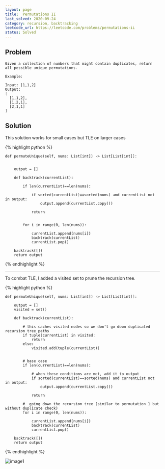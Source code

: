 ```yaml
---
layout: page
title:  Permutations II
last_solved: 2020-09-24
category: recursion, backtracking
leetcode_url: https://leetcode.com/problems/permutations-ii
status: Solved
---
```


Problem
-------

```
Given a collection of numbers that might contain duplicates, return all possible unique permutations.

Example:

Input: [1,1,2]
Output:
[
  [1,1,2],
  [1,2,1],
  [2,1,1]
]

```

Solution
----------

This solution works for small cases but TLE on larger cases

{% highlight python %}

    def permuteUnique(self, nums: List[int]) -> List[List[int]]:
        
        
        output = []
        
        def backtrack(currentList):
            
            if len(currentList)==len(nums):
                
                if sorted(currentList)==sorted(nums) and currentList not in output:
                    output.append(currentList.copy())

                return
            
            
            for i in range(0, len(nums)):
                
                currentList.append(nums[i])
                backtrack(currentList)
                currentList.pop()
        
        backtrack([])
        return output
    

{% endhighlight %}


________________


To combat TLE, I added a visited set to prune the recursion tree.

{% highlight python %}

    def permuteUnique(self, nums: List[int]) -> List[List[int]]:
        
        output = []        
        visited = set()
        
        def backtrack(currentList):
            
            # this caches visited nodes so we don't go down duplicated recursion tree paths
            if tuple(currentList) in visited:
                return
            else:
                visited.add(tuple(currentList))
            
            
            # base case
            if len(currentList)==len(nums):

                # when these conditions are met, add it to output
                if sorted(currentList)==sorted(nums) and currentList not in output:
                    output.append(currentList.copy())

                return

            #  going down the recursion tree (similar to permutation 1 but without duplicate check)
            for i in range(0, len(nums)):

                currentList.append(nums[i])
                backtrack(currentList)
                currentList.pop()
        
        backtrack([])
        return output

{% endhighlight %}

![image1](https://i.ibb.co/8XfLcRH/16009806513183664237674845577197.jpg)